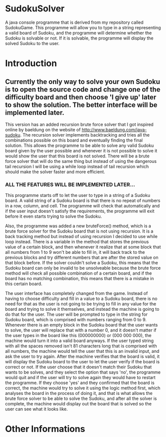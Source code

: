 # SudokuSolver
A java console programme that is derived from my repository called SudokuGame. This programme will allow you to type in a string representing a valid board of Sudoku, and the programme will determine whether the Sudoku is solvable or not. If it is solvable, the programme will display the solved Sudoku to the user.
# Introduction
## Currently the only way to solve your own Sudoku is to open the source code and change one of the difficulty board and then choose 'I give up' later to show the solution. The better interface will be implemented later.

This version has an added recursion brute force solver that I got inspired online by baeldung on the website of http://www.baeldung.com/java-sudoku. The recursion solver implements backtracking and tries all the combinations possible on this board and eventually finding the final solution. This allows the programme to be able to solve any valid Sudoku board given by the user possible and whenever it is not possible to solve it would show the user that this board is not solved. There will be a brute force solver that will do the same thing but instead of using the dangerous tail recursion I will be using a while loop instead of tail recursion which should make the solver faster and more efficient.

### ALL THE FEATURES WILL BE IMPLEMENTED LATER...

This programme starts off to let the user to type in a string of a Sudoku board. A valid string of a Sudoku board is that there is no repeat of numbers in a row, column, and cell. The programme will check that automatically and if the user input doesn't satisfy the requirements, the programme will exit before it even starts trying to solve the Sudoku.

Also, the programme was added a new bruteForce() method, which is a brute force solver for the Sudoku board that is not using recursion. It is a back tracking method but instead of using recursion I decided to use while loop instead. There is a variable in the method that stores the previous value of a certain block, and then whenever it realize that at some block that all numbers from 1 to 9 won't be able to fill in, it will back track to the previous blocks and try different numbers that are after the stored value on that block before. If the solver couldn't solve a Sudoku, this means that the Sudoku board can only be invalid to be unsolveable because the brute force method will check all possible combination of a certain board, and if the board has no matching combination, this means that there is a mistake in this certain board.

The user interface has completely changed from the game. Instead of having to choose difficulty and fill in a value to a Sudoku board, there is no need for that as the user is not going to be trying to fill in any value for the board and trying to solve it themselves, and instead the machine is going to do that for the user. The user will be prompted to type in the string for Sudoku board, which is comprised with numbers ranging from 0 to 9. Whenever there is an empty block in the Sudoku board that the user wants to solve, the user will replace that with a number 0, and it doesn't matter if the user types in the board like this (000000000) or (000 000 000), the machine would turn it into a valid board anyways. If the user typed string with all the spaces removed isn't 81 characters long that is comprised with all numbers, the machine would tell the user that this is an invalid input, and ask the user to try again. After the machine verifies that the board is valid, it will display the Sudoku board to the user to let the user verify if the board is correct or not. If the user choose that it doesn't match their Sudoku that wants to be solves, and they select the option that says 'no', the programme would quit and if the user will try to solve again they would have to restart the programme. If they choose 'yes' and they confirmed that the board is correct, the machine would try to solve it using the logic method first, which analyses the board in the process of doing it, and that is what allows the brute force solver to be able to solve the Sudoku, and after all the solver is complete, the machine would display out the board that is solved so the user can see what it looks like.

# Other Informations
